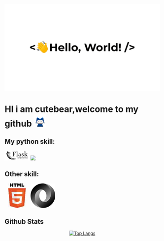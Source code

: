 ![HI THERE👋](https://github.com/cutebear0123/cutebear0123/blob/main/hello%20world.gif?raw=true "Hi there ")
# HI i am cutebear,welcome to my github <img src="https://github.com/cutebear0123/cutebear0123/blob/main/mona-whisper.gif?raw=true" width="40" height="40" />

## My python skill:
<img src="https://github.com/cutebear0123/cutebear0123/blob/main/flask.png?raw=true" width="80">
<img src="https://raw.githubusercontent.com/cutebear0123/cutebear0123/9b7c393db848715b891f7190f6f158cf6a51be41/discordpy.ico" width="80">

## Other skill:

<img src="https://github.com/cutebear0123/cutebear0123/blob/main/html.jpeg?raw=true" width="80">
<img src="https://github.com/cutebear0123/cutebear0123/blob/main/json.gif?raw=true" width="80">

## Github Stats  

<div align="center">
<p>
  <a href="https://github.com/cutebear0123">
  <img src="https://github-readme-stats.vercel.app/api?username=cutebear0123" alt="Top Langs">
  </a>
</p>
</div>  
